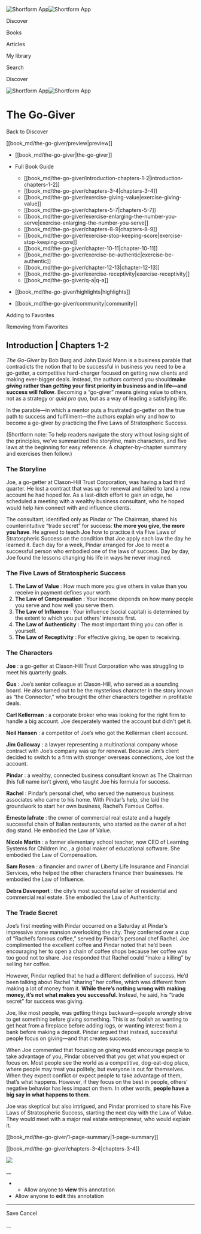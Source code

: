 ![Shortform App](/img/logo.36a2399e.svg)![Shortform App](/img/logo-dark.70c1b072.svg)

Discover

Books

Articles

My library

Search

Discover

![Shortform App](/img/logo.36a2399e.svg)![Shortform App](/img/logo-dark.70c1b072.svg)

# The Go-Giver

Back to Discover

[[book_md/the-go-giver/preview|preview]]

  * [[book_md/the-go-giver|the-go-giver]]
  * Full Book Guide

    * [[book_md/the-go-giver/introduction-chapters-1-2|introduction-chapters-1-2]]
    * [[book_md/the-go-giver/chapters-3-4|chapters-3-4]]
    * [[book_md/the-go-giver/exercise-giving-value|exercise-giving-value]]
    * [[book_md/the-go-giver/chapters-5-7|chapters-5-7]]
    * [[book_md/the-go-giver/exercise-enlarging-the-number-you-serve|exercise-enlarging-the-number-you-serve]]
    * [[book_md/the-go-giver/chapters-8-9|chapters-8-9]]
    * [[book_md/the-go-giver/exercise-stop-keeping-score|exercise-stop-keeping-score]]
    * [[book_md/the-go-giver/chapter-10-11|chapter-10-11]]
    * [[book_md/the-go-giver/exercise-be-authentic|exercise-be-authentic]]
    * [[book_md/the-go-giver/chapter-12-13|chapter-12-13]]
    * [[book_md/the-go-giver/exercise-receptivity|exercise-receptivity]]
    * [[book_md/the-go-giver/q-a|q-a]]
  * [[book_md/the-go-giver/highlights|highlights]]
  * [[book_md/the-go-giver/community|community]]



Adding to Favorites 

Removing from Favorites 

## Introduction | Chapters 1-2

_The Go-Giver_ by Bob Burg and John David Mann is a business parable that contradicts the notion that to be successful in business you need to be a go-getter, a competitive hard-charger focused on getting new clients and making ever-bigger deals. Instead, the authors contend you should**make _giving_ rather than _getting_ your first priority in business and in life—and success will follow**. Becoming a “go-giver” means giving value to others, not as a strategy or _quid pro quo,_ but as a way of leading a satisfying life.

In the parable—in which a mentor puts a frustrated go-getter on the true path to success and fulfillment—the authors explain why and how to become a go-giver by practicing the Five Laws of Stratospheric Success.

(Shortform note: To help readers navigate the story without losing sight of the principles, we’ve summarized the storyline, main characters, and five laws at the beginning for easy reference. A chapter-by-chapter summary and exercises then follow.)

### The Storyline

Joe, a go-getter at Clason-Hill Trust Corporation, was having a bad third quarter. He lost a contract that was up for renewal and failed to land a new account he had hoped for. As a last-ditch effort to gain an edge, he scheduled a meeting with a wealthy business consultant, who he hoped would help him connect with and influence clients.

The consultant, identified only as Pindar or The Chairman, shared his counterintuitive “trade secret” for success: **the more you give, the more you have**. He agreed to teach Joe how to practice it via Five Laws of Stratospheric Success on the condition that Joe apply each law the day he learned it. Each day for a week, Pindar arranged for Joe to meet a successful person who embodied one of the laws of success. Day by day, Joe found the lessons changing his life in ways he never imagined.

### The Five Laws of Stratospheric Success

  1. **The Law of Value** : How much more you give others in value than you receive in payment defines your worth.
  2. **The Law of Compensation** : Your income depends on how many people you serve and how well you serve them.
  3. **The Law of Influence** : Your influence (social capital) is determined by the extent to which you put others’ interests first.
  4. **The Law of Authenticity** : The most important thing you can offer is yourself.
  5. **The Law of Receptivity** : For effective giving, be open to receiving.



### The Characters

**Joe** : a go-getter at Clason-Hill Trust Corporation who was struggling to meet his quarterly goals.

**Gus** : Joe’s senior colleague at Clason-Hill, who served as a sounding board. He also turned out to be the mysterious character in the story known as “the Connector,” who brought the other characters together in profitable deals.

**Carl Kellerman** : a corporate broker who was looking for the right firm to handle a big account. Joe desperately wanted the account but didn't get it.

**Neil Hansen** : a competitor of Joe’s who got the Kellerman client account.

**Jim Galloway** : a lawyer representing a multinational company whose contract with Joe’s company was up for renewal. Because Jim’s client decided to switch to a firm with stronger overseas connections, Joe lost the account.

**Pindar** : a wealthy, connected business consultant known as The Chairman (his full name isn’t given), who taught Joe his formula for success.

**Rachel** : Pindar’s personal chef, who served the numerous business associates who came to his home. With Pindar’s help, she laid the groundwork to start her own business, Rachel’s Famous Coffee.

**Ernesto Iafrate** : the owner of commercial real estate and a hugely successful chain of Italian restaurants, who started as the owner of a hot dog stand. He embodied the Law of Value.

**Nicole Martin** : a former elementary school teacher, now CEO of Learning Systems for Children Inc., a global maker of educational software. She embodied the Law of Compensation.

**Sam Rosen** : a financier and owner of Liberty Life Insurance and Financial Services, who helped the other characters finance their businesses. He embodied the Law of Influence.

**Debra Davenport** : the city’s most successful seller of residential and commercial real estate. She embodied the Law of Authenticity.

### The Trade Secret

Joe’s first meeting with Pindar occurred on a Saturday at Pindar’s impressive stone mansion overlooking the city. They conferred over a cup of “Rachel’s famous coffee,” served by Pindar’s personal chef Rachel. Joe complimented the excellent coffee and Pindar noted that he’d been encouraging her to open a chain of coffee shops because her coffee was too good not to share. Joe responded that Rachel could “make a killing” by selling her coffee.

However, Pindar replied that he had a different definition of success. He’d been talking about Rachel “sharing” her coffee, which was different from making a lot of money from it. **While there’s nothing wrong with making money, it’s not what makes you successful**. Instead, he said, his “trade secret” for success was giving.

Joe, like most people, was getting things backward—people wrongly strive to get something before giving something. This is as foolish as wanting to get heat from a fireplace before adding logs, or wanting interest from a bank before making a deposit. Pindar argued that instead, successful people focus on giving—and that creates success.

When Joe commented that focusing on giving would encourage people to take advantage of you, Pindar observed that you get what you expect or focus on. Most people see the world as a competitive, dog-eat-dog place, where people may treat you politely, but everyone is out for themselves. When they expect conflict or expect people to take advantage of them, that’s what happens. However, if they focus on the best in people, others’ negative behavior has less impact on them. In other words, **people have a big say in what happens to them**.

Joe was skeptical but also intrigued, and Pindar promised to share his Five Laws of Stratospheric Success, starting the next day with the Law of Value. They would meet with a major real estate entrepreneur, who would explain it.

[[book_md/the-go-giver/1-page-summary|1-page-summary]]

[[book_md/the-go-giver/chapters-3-4|chapters-3-4]]

![](https://bat.bing.com/action/0?ti=56018282&Ver=2&mid=498790d7-8421-4473-974d-a46554b0788b&sid=1711133063fa11eebdec89a8b8ae3bbc&vid=171147a063fa11eea7440fcfeb230d96&vids=0&msclkid=N&pi=0&lg=en-US&sw=800&sh=600&sc=24&nwd=1&tl=Shortform%20%7C%20Book&p=https%3A%2F%2Fwww.shortform.com%2Fapp%2Fbook%2Fthe-go-giver%2Fintroduction-chapters-1-2&r=&lt=289&evt=pageLoad&sv=1&rn=56967)

__

  *   * Allow anyone to **view** this annotation
  * Allow anyone to **edit** this annotation



* * *

Save Cancel

__



